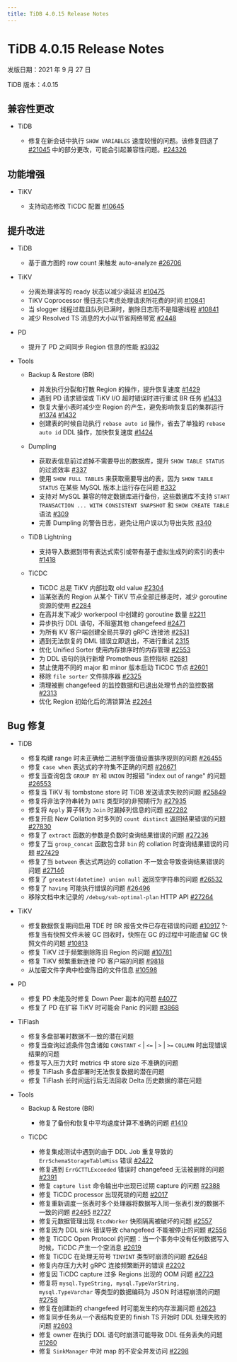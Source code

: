 ```yaml
---
title: TiDB 4.0.15 Release Notes
---
```


# TiDB 4.0.15 Release Notes

发版日期：2021 年 9 月 27 日

TiDB 版本：4.0.15

## 兼容性更改

+ TiDB

    - 修复在新会话中执行 `SHOW VARIABLES` 速度较慢的问题。该修复回退了 [#21045](https://github.com/pingcap/tidb/pull/21045) 中的部分更改，可能会引起兼容性问题。[#24326](https://github.com/pingcap/tidb/issues/24326)

## 功能增强

+ TiKV

    - 支持动态修改 TiCDC 配置 [#10645](https://github.com/tikv/tikv/issues/10645)

## 提升改进

+ TiDB

    - 基于直方图的 row count 来触发 auto-analyze [#26706](https://github.com/pingcap/tidb/pull/26706)

+ TiKV

    - 分离处理读写的 ready 状态以减少读延迟 [#10475](https://github.com/tikv/tikv/issues/10475)
    - TiKV Coprocessor 慢日志只考虑处理请求所花费的时间 [#10841](https://github.com/tikv/tikv/issues/10841)
    - 当 slogger 线程过载且队列已满时，删除日志而不是阻塞线程 [#10841](https://github.com/tikv/tikv/issues/10841)
    - 减少 Resolved TS 消息的大小以节省网络带宽 [#2448](https://github.com/pingcap/ticdc/issues/2448)

+ PD

    - 提升了 PD 之间同步 Region 信息的性能 [#3932](https://github.com/tikv/pd/pull/3932)

+ Tools

    + Backup & Restore (BR)

        - 并发执行分裂和打散 Region 的操作，提升恢复速度 [#1429](https://github.com/pingcap/br/pull/1429)
        - 遇到 PD 请求错误或 TiKV I/O 超时错误时进行重试 BR 任务 [#1433](https://github.com/pingcap/br/pull/1433)
        - 恢复大量小表时减少空 Region 的产生，避免影响恢复后的集群运行 [#1374](https://github.com/pingcap/br/issues/1374) [#1432](https://github.com/pingcap/br/pull/1432)
        - 创建表的时候自动执行 `rebase auto id` 操作，省去了单独的 `rebase auto id` DDL 操作，加快恢复速度 [#1424](https://github.com/pingcap/br/pull/1424)

    + Dumpling

        - 获取表信息前过滤掉不需要导出的数据库，提升 `SHOW TABLE STATUS` 的过滤效率 [#337](https://github.com/pingcap/dumpling/pull/337)
        - 使用 `SHOW FULL TABLES` 来获取需要导出的表，因为 `SHOW TABLE STATUS` 在某些 MySQL 版本上运行存在问题 [#332](https://github.com/pingcap/dumpling/pull/332)
        - 支持对 MySQL 兼容的特定数据库进行备份，这些数据库不支持 `START TRANSACTION ... WITH CONSISTENT SNAPSHOT` 和 `SHOW CREATE TABLE` 语法 [#309](https://github.com/pingcap/dumpling/issues/309)
        - 完善 Dumpling 的警告日志，避免让用户误以为导出失败 [#340](https://github.com/pingcap/dumpling/pull/340)

    + TiDB Lightning

        - 支持导入数据到带有表达式索引或带有基于虚拟生成列的索引的表中 [#1418](https://github.com/pingcap/br/pull/1418)

    + TiCDC

        - TiCDC 总是 TiKV 内部拉取 old value [#2304](https://github.com/pingcap/ticdc/pull/2304)
        - 当某张表的 Region 从某个 TiKV 节点全部迁移走时，减少 goroutine 资源的使用 [#2284](https://github.com/pingcap/ticdc/issues/2284)
        - 在高并发下减少 workerpool 中创建的 goroutine 数量 [#2211](https://github.com/pingcap/ticdc/issues/2211)
        - 异步执行 DDL 语句，不阻塞其他 changefeed [#2471](https://github.com/pingcap/ticdc/pull/2471)
        - 为所有 KV 客户端创建全局共享的 gRPC 连接池 [#2531](https://github.com/pingcap/ticdc/pull/2531)
        - 遇到无法恢复的 DML 错误立即退出，不进行重试 [2315](https://github.com/pingcap/ticdc/pull/2315)
        - 优化 Unified Sorter 使用内存排序时的内存管理 [#2553](https://github.com/pingcap/ticdc/issues/2553)
        - 为 DDL 语句的执行新增 Prometheus 监控指标 [#2681](https://github.com/pingcap/ticdc/pull/2681)
        - 禁止使用不同的 major 和 minor 版本启动 TiCDC 节点 [#2601](https://github.com/pingcap/ticdc/pull/2601)
        - 移除 `file sorter` 文件排序器 [#2325](https://github.com/pingcap/ticdc/pull/2325)
        - 清理被删 changefeed 的监控数据和已退出处理节点的监控数据 [#2313](https://github.com/pingcap/ticdc/pull/2313)
        - 优化 Region 初始化后的清锁算法 [#2264](https://github.com/pingcap/ticdc/pull/2264)

## Bug 修复

+ TiDB

    - 修复构建 range 时未正确给二进制字面值设置排序规则的问题 [#26455](https://github.com/pingcap/tidb/pull/26455)
    - 修复 `case when` 表达式的字符集不正确的问题 [#26671](https://github.com/pingcap/tidb/pull/26671)
    - 修复当查询包含 `GROUP BY` 和 `UNION` 时报错 "index out of range" 的问题 [#26553](https://github.com/pingcap/tidb/pull/26553)
    - 修复当 TiKV 有 tombstone store 时 TiDB 发送请求失败的问题 [#25849](https://github.com/pingcap/tidb/pull/25849)
    - 修复将非法字符串转为 `DATE` 类型时的非预期行为 [#27935](https://github.com/pingcap/tidb/pull/27935)
    - 修复将 `Apply` 算子转为 `Join` 时漏掉列信息的问题 [#27282](https://github.com/pingcap/tidb/pull/27282)
    - 修复开启 New Collation 时多列的 `count distinct` 返回结果错误的问题 [#27830](https://github.com/pingcap/tidb/pull/27830)
    - 修复了 `extract` 函数的参数是负数时查询结果错误的问题 [#27236](https://github.com/pingcap/tidb/issues/27236)
    - 修复了当 `group_concat` 函数包含非 `bin` 的 collation 时查询结果错误的问题 [#27429](https://github.com/pingcap/tidb/issues/27429)
    - 修复了当 `between` 表达式两边的 collation 不一致会导致查询结果错误的问题 [#27146](https://github.com/pingcap/tidb/issues/27146)
    - 修复了 `greatest(datetime) union null` 返回空字符串的问题 [#26532](https://github.com/pingcap/tidb/issues/26532)
    - 修复了 `having` 可能执行错误的问题 [#26496](https://github.com/pingcap/tidb/issues/26496)
    - 移除文档中未记录的 `/debug/sub-optimal-plan` HTTP API [#27264](https://github.com/pingcap/tidb/pull/27264)

+ TiKV

    - 修复数据恢复期间启用 TDE 时 BR 报告文件已存在错误的问题 [#10917](https://github.com/tikv/tikv/pull/10917)
    ?- 修复当有快照文件未被 GC 回收时，快照在 GC 的过程中可能遗留 GC 快照文件的问题 [#10813](https://github.com/tikv/tikv/issues/10813)
    - 修复 TiKV 过于频繁删除陈旧 Region 的问题 [#10781](https://github.com/tikv/tikv/pull/10781)
    - 修复 TiKV 频繁重新连接 PD 客户端的问题 [#9818](https://github.com/tikv/tikv/pull/9818)
    - 从加密文件字典中检查陈旧的文件信息 [#10598](https://github.com/tikv/tikv/pull/10598)

+ PD

    - 修复 PD 未能及时修复 Down Peer 副本的问题 [#4077](https://github.com/tikv/pd/issues/4077)
    - 修复了 PD 在扩容 TiKV 时可能会 Panic 的问题 [#3868](https://github.com/tikv/pd/issues/3868)

+ TiFlash

    - 修复多盘部署时数据不一致的潜在问题
    - 修复当查询过滤条件包含诸如 `CONSTANT` `<` | `<=` | `>` | `>=` `COLUMN` 时出现错误结果的问题
    - 修复写入压力大时 metrics 中 store size 不准确的问题
    - 修复 TiFlash 多盘部署时无法恢复数据的潜在问题
    - 修复 TiFlash 长时间运行后无法回收 Delta 历史数据的潜在问题

+ Tools

    + Backup & Restore (BR)

        - 修复了备份和恢复中平均速度计算不准确的问题 [#1410](https://github.com/pingcap/br/pull/1410)

    + TiCDC

        - 修复集成测试中遇到的由于 DDL Job 重复导致的 `ErrSchemaStorageTableMiss` 错误 [#2422](https://github.com/pingcap/ticdc/issues/2422)
        - 修复遇到 `ErrGCTTLExceeded` 错误时 changefeed 无法被删除的问题 [#2391](https://github.com/pingcap/ticdc/issues/2391)
        - 修复 `capture list` 命令输出中出现已过期 capture 的问题 [#2388](https://github.com/pingcap/ticdc/issues/2388)
        - 修复 TiCDC processor 出现死锁的问题 [#2017](https://github.com/pingcap/ticdc/pull/2017)
        - 修复重新调度一张表时多个处理器将数据写入同一张表引发的数据不一致的问题 [#2495](https://github.com/pingcap/ticdc/pull/2495) [#2727](https://github.com/pingcap/ticdc/pull/2727)
        - 修复元数据管理出现 `EtcdWorker` 快照隔离被破坏的问题 [#2557](https://github.com/pingcap/ticdc/pull/2557)
        - 修复因为 DDL sink 错误导致 changefeed 不能被停止的问题 [#2556](https://github.com/pingcap/ticdc/pull/2556)
        - 修复 TiCDC Open Protocol 的问题：当一个事务中没有任何数据写入时候，TiCDC 产生一个空消息 [#2619](https://github.com/pingcap/ticdc/pull/2619)
        - 修复 TiCDC 在处理无符号 `TINYINT` 类型时崩溃的问题 [#2648](https://github.com/pingcap/ticdc/issues/2648)
        - 修复内存压力大时 gRPC 连接频繁断开的错误 [#2202](https://github.com/pingcap/ticdc/issues/2202)
        - 修复因 TiCDC capture 过多 Regions 出现的 OOM 问题 [#2723](https://github.com/pingcap/ticdc/pull/2723)
        - 修复将 `mysql.TypeString, mysql.TypeVarString, mysql.TypeVarchar` 等类型的数据编码为 JSON 时进程崩溃的问题 [#2758](https://github.com/pingcap/ticdc/issues/2758)
        - 修复在创建新的 changefeed 时可能发生的内存泄漏问题 [#2623](https://github.com/pingcap/ticdc/pull/2623)
        - 修复同步任务从一个表结构变更的 finish TS 开始时 DDL 处理失败的问题 [#2603](https://github.com/pingcap/ticdc/issues/2603)
        - 修复 owner 在执行 DDL 语句时崩溃可能导致 DDL 任务丢失的问题 [#1260](https://github.com/pingcap/ticdc/issues/1260)
        - 修复 `SinkManager` 中对 map 的不安全并发访问 [#2298](https://github.com/pingcap/ticdc/pull/2298)
